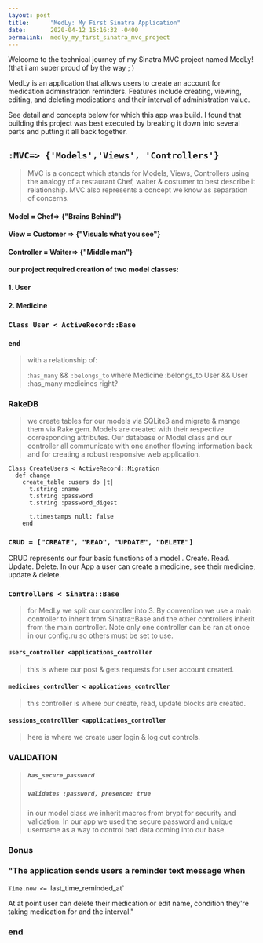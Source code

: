 ```yaml
---
layout: post
title:      "MedLy: My First Sinatra Application"
date:       2020-04-12 15:16:32 -0400
permalink:  medly_my_first_sinatra_mvc_project
---
```



Welcome to the technical journey of my Sinatra MVC project named MedLy! (that i am super proud of by the way ; )

MedLy is an application that allows users to create an account for medication adminstration reminders. Features include  creating, viewing, editing, and deleting medications and their interval of administration value. 

See detail and concepts below for which this app was build. I found that building this project was best executed by breaking it down into several parts and putting it all back together.
 
## `:MVC=> {'Models','Views', 'Controllers'}`

> MVC is a concept which stands for Models, Views, Controllers using the analogy of a restaurant Chef, waiter & costumer to best describe it relationship. MVC also represents a concept we know as separation of concerns.


#### Model = Chef=> {"Brains Behind"}

#### View = Customer => {"Visuals what you see"}

#### Controller = Waiter=> {"Middle man"}


**our project required creation of two model classes:**

#### 1. User
#### 2. Medicine

### `Class User < ActiveRecord::Base` 
### `end`


>  with a relationship of:
>  
>  :`has_many` && `:belongs_to`  where Medicine :belongs_to User && User :has_many medicines right?  
 
 ### RakeDB
 
>  we create tables for our models via SQLite3 and migrate & mange them via Rake gem. 
>  Models are created with their respective corresponding attributes.
>  Our database or Model class and our controller all communicate with one another flowing information back and for creating a robust responsive web application.
>  

```
Class CreateUsers < ActiveRecord::Migration
  def change
    create_table :users do |t|
      t.string :name
      t.string :password
      t.string :password_digest

      t.timestamps null: false
    end
```


### `CRUD = ["CREATE", "READ", "UPDATE", "DELETE"]`

CRUD represents our four basic functions of a model . Create. Read. Update. Delete. In our App a user can create a medicine, see their medicine, update & delete.


### `Controllers < Sinatra::Base`

> for MedLy we split our controller into 3. By convention we use a main controller to inherit from Sinatra::Base and the other controllers inherit from the main controller. Note only one controller can be ran at once in our config.ru so others
> must be set to use.

####  `users_controller <applications_controller`
> this is where our post & gets requests for user account created.

#### `medicines_controller < applications_controller`
> this controller is where our create, read, update blocks are created.

#### `sessions_controlller <applications_controller`
> here is where we create user login & log out controls.

### VALIDATION

> ##### `has_secure_password`
> ##### `validates :password, presence: true`
> in our model class we inherit macros from brypt for security and validation. In our app we used the secure password and unique username as a way to control bad data coming into our base.

### Bonus

###  "The application sends users a reminder text message when

`Time.now <= `last_time_reminded_at`

At at point user can delete their medication or edit name, condition they're taking medication for and the interval."


### end

